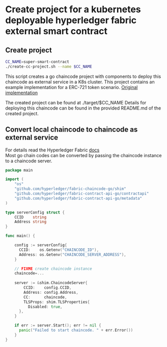 # Create project for a kubernetes deployable hyperledger fabric external smart contract

## Create project
```bash
CC_NAME=super-smart-contract
./create-cc-project.sh --name $CC_NAME
```
This script creates a go chaincode project with components to deploy this chaincode as external service in a K8s cluster.
This project contains an example implementation for a ERC-721 token scenario.
[Original implementation]((https://github.com/hyperledger/fabric-samples/tree/main/token-erc-721))  

The created project can be found at ./target/$CC_NAME
Details for deploying this chaincode can be found in the provided README.md of the created project.

## Convert local chaincode to chaincode as external service
For details read the Hyperledger Fabric [docs](https://hyperledger-fabric.readthedocs.io/en/release-2.2/cc_service.html)  
Most go chain codes can be converted by passing the chaincode instance to a chaincode server.

```go
package main

import (
	"os"
	"github.com/hyperledger/fabric-chaincode-go/shim"
	"github.com/hyperledger/fabric-contract-api-go/contractapi"
	"github.com/hyperledger/fabric-contract-api-go/metadata"
)

type serverConfig struct {
	CCID    string
	Address string
}

func main() {

    config := serverConfig{
      CCID:    os.Getenv("CHAINCODE_ID"),
      Address: os.Getenv("CHAINCODE_SERVER_ADDRESS"),
    }

    // FIXME create chaincode instance
    chaincode=...
    
    server := &shim.ChaincodeServer{
        CCID:    config.CCID,
        Address: config.Address,
        CC:      chaincode,
        TLSProps: shim.TLSProperties{
          Disabled: true,
      },
    }

    if err := server.Start(); err != nil {
      panic("Failed to start chaincode. " + err.Error())
    }
}
```
